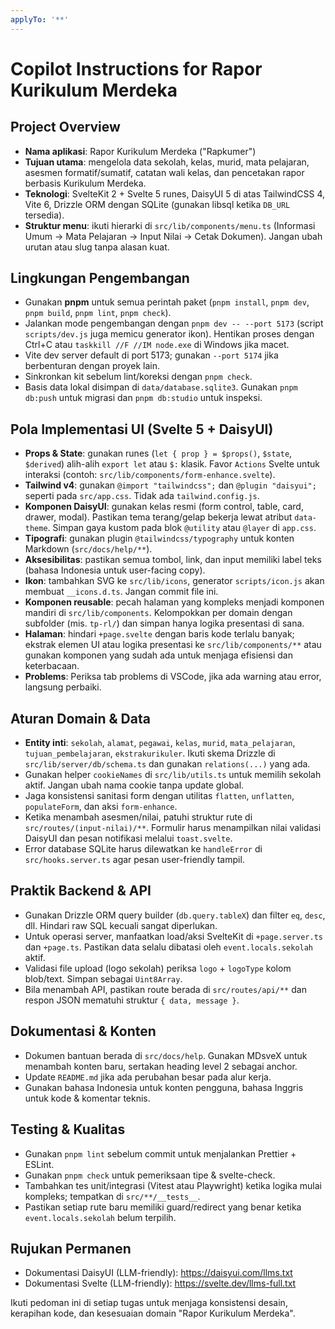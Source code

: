 ```yaml
---
applyTo: '**'
---
```


# Copilot Instructions for Rapor Kurikulum Merdeka

## Project Overview

- **Nama aplikasi**: Rapor Kurikulum Merdeka ("Rapkumer")
- **Tujuan utama**: mengelola data sekolah, kelas, murid, mata pelajaran, asesmen formatif/sumatif, catatan wali kelas, dan pencetakan rapor berbasis Kurikulum Merdeka.
- **Teknologi**: SvelteKit 2 + Svelte 5 runes, DaisyUI 5 di atas TailwindCSS 4, Vite 6, Drizzle ORM dengan SQLite (gunakan libsql ketika `DB_URL` tersedia).
- **Struktur menu**: ikuti hierarki di `src/lib/components/menu.ts` (Informasi Umum → Mata Pelajaran → Input Nilai → Cetak Dokumen). Jangan ubah urutan atau slug tanpa alasan kuat.

## Lingkungan Pengembangan

- Gunakan **pnpm** untuk semua perintah paket (`pnpm install`, `pnpm dev`, `pnpm build`, `pnpm lint`, `pnpm check`).
- Jalankan mode pengembangan dengan `pnpm dev -- --port 5173` (script `scripts/dev.js` juga memicu generator ikon). Hentikan proses dengan Ctrl+C atau `taskkill //F //IM node.exe` di Windows jika macet.
- Vite dev server default di port 5173; gunakan `--port 5174` jika berbenturan dengan proyek lain.
- Sinkronkan kit sebelum lint/koreksi dengan `pnpm check`.
- Basis data lokal disimpan di `data/database.sqlite3`. Gunakan `pnpm db:push` untuk migrasi dan `pnpm db:studio` untuk inspeksi.

## Pola Implementasi UI (Svelte 5 + DaisyUI)

- **Props & State**: gunakan runes (`let { prop } = $props()`, `$state`, `$derived`) alih-alih `export let` atau `$:` klasik. Favor `Actions` Svelte untuk interaksi (contoh: `src/lib/components/form-enhance.svelte`).
- **Tailwind v4**: gunakan `@import "tailwindcss";` dan `@plugin "daisyui";` seperti pada `src/app.css`. Tidak ada `tailwind.config.js`.
- **Komponen DaisyUI**: gunakan kelas resmi (form control, table, card, drawer, modal). Pastikan tema terang/gelap bekerja lewat atribut `data-theme`. Simpan gaya kustom pada blok `@utility` atau `@layer` di `app.css`.
- **Tipografi**: gunakan plugin `@tailwindcss/typography` untuk konten Markdown (`src/docs/help/**`).
- **Aksesibilitas**: pastikan semua tombol, link, dan input memiliki label teks (bahasa Indonesia untuk user-facing copy).
- **Ikon**: tambahkan SVG ke `src/lib/icons`, generator `scripts/icon.js` akan membuat `__icons.d.ts`. Jangan commit file ini.
- **Komponen reusable**: pecah halaman yang kompleks menjadi komponen mandiri di `src/lib/components`. Kelompokkan per domain dengan subfolder (mis. `tp-rl/`) dan simpan hanya logika presentasi di sana.
- **Halaman**: hindari `+page.svelte` dengan baris kode terlalu banyak; ekstrak elemen UI atau logika presentasi ke `src/lib/components/**` atau gunakan komponen yang sudah ada untuk menjaga efisiensi dan keterbacaan.
- **Problems**: Periksa tab problems di VSCode, jika ada warning atau error, langsung perbaiki.

## Aturan Domain & Data

- **Entity inti**: `sekolah`, `alamat`, `pegawai`, `kelas`, `murid`, `mata_pelajaran`, `tujuan_pembelajaran`, `ekstrakurikuler`. Ikuti skema Drizzle di `src/lib/server/db/schema.ts` dan gunakan `relations(...)` yang ada.
- Gunakan helper `cookieNames` di `src/lib/utils.ts` untuk memilih sekolah aktif. Jangan ubah nama cookie tanpa update global.
- Jaga konsistensi sanitasi form dengan utilitas `flatten`, `unflatten`, `populateForm`, dan aksi `form-enhance`.
- Ketika menambah asesmen/nilai, patuhi struktur rute di `src/routes/(input-nilai)/**`. Formulir harus menampilkan nilai validasi DaisyUI dan pesan notifikasi melalui `toast.svelte`.
- Error database SQLite harus dilewatkan ke `handleError` di `src/hooks.server.ts` agar pesan user-friendly tampil.

## Praktik Backend & API

- Gunakan Drizzle ORM query builder (`db.query.tableX`) dan filter `eq`, `desc`, dll. Hindari raw SQL kecuali sangat diperlukan.
- Untuk operasi server, manfaatkan load/aksi SvelteKit di `+page.server.ts` dan `+page.ts`. Pastikan data selalu dibatasi oleh `event.locals.sekolah` aktif.
- Validasi file upload (logo sekolah) periksa `logo` + `logoType` kolom blob/text. Simpan sebagai `Uint8Array`.
- Bila menambah API, pastikan route berada di `src/routes/api/**` dan respon JSON mematuhi struktur `{ data, message }`.

## Dokumentasi & Konten

- Dokumen bantuan berada di `src/docs/help`. Gunakan MDsveX untuk menambah konten baru, sertakan heading level 2 sebagai anchor.
- Update `README.md` jika ada perubahan besar pada alur kerja.
- Gunakan bahasa Indonesia untuk konten pengguna, bahasa Inggris untuk kode & komentar teknis.

## Testing & Kualitas

- Gunakan `pnpm lint` sebelum commit untuk menjalankan Prettier + ESLint.
- Gunakan `pnpm check` untuk pemeriksaan tipe & svelte-check.
- Tambahkan tes unit/integrasi (Vitest atau Playwright) ketika logika mulai kompleks; tempatkan di `src/**/__tests__`.
- Pastikan setiap rute baru memiliki guard/redirect yang benar ketika `event.locals.sekolah` belum terpilih.

## Rujukan Permanen

- Dokumentasi DaisyUI (LLM-friendly): https://daisyui.com/llms.txt
- Dokumentasi Svelte (LLM-friendly): https://svelte.dev/llms-full.txt

Ikuti pedoman ini di setiap tugas untuk menjaga konsistensi desain, kerapihan kode, dan kesesuaian domain "Rapor Kurikulum Merdeka".
